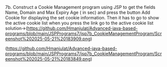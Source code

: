 7b. Construct a Cookie Management program using JSP to get the fields Name, Domain and Max Expiry Age ( in sec) and press the button Add Cookie for displaying the set cookie information. Then it has to go to show the active cookie list when you press the link go to the active cookie list
solution->(https://github.com/Hmanjulat/Advanced-java-based-programs/blob/main/JSPPrograms7/jsp7b_CookieManagementProgram/Screenshot%202025-05-21%20183909.png)

(https://github.com/Hmanjulat/Advanced-java-based-programs/blob/main/JSPPrograms7/jsp7b_CookieManagementProgram/Screenshot%202025-05-21%20183849.png)
